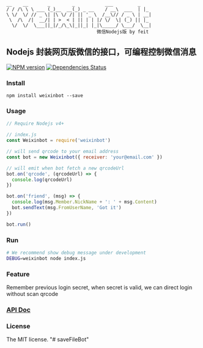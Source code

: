```
__    __       _        _           ___         _
/ / /\ \ \ ___ (_)__  __(_) _ __    / __\  ___  | |_
\ \/  \/ // _ \| |\ \/ /| || '_ \  /__\// / _ \ | __|
 \  /\  /|  __/| | >  < | || | | |/ \/  \| (_) || |_
  \/  \/  \___||_|/_/\_\|_||_| |_|\_____/ \___/  \__|
                                 微信Nodejs版 by feit
```

## Nodejs 封装网页版微信的接口，可编程控制微信消息

[![NPM version](https://badge.fury.io/js/weixinbot.png)](http://badge.fury.io/js/weixinbot)
[![Dependencies Status](https://david-dm.org/feit/weixinbot.png)](https://david-dm.org/feit/weixinbot)

### Install
```
npm install weixinbot --save
```

### Usage
```js
// Require Nodejs v4+

// index.js
const Weixinbot = require('weixinbot')

// will send qrcode to your email address
const bot = new Weixinbot({ receiver: 'your@email.com' })

// will emit when bot fetch a new qrcodeUrl
bot.on('qrcode', (qrcodeUrl) => {
  console.log(qrcodeUrl)
})

bot.on('friend', (msg) => {
  console.log(msg.Member.NickName + ': ' + msg.Content)
  bot.sendText(msg.FromUserName, 'Got it')
})

bot.run()

```

### Run
```bash
# We recommend show debug message under development
DEBUG=weixinbot node index.js
```

### Feature
Remember previous login secret, when secret is valid, we can direct login without scan qrcode

### [API Doc](https://github.com/feit/weixinbot/tree/master/docs/API.md)

### License
The MIT license.
"# saveFileBot" 
